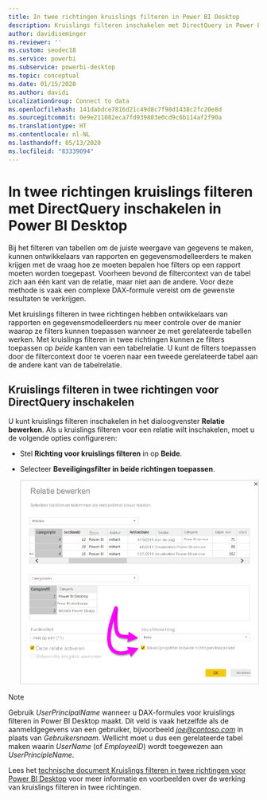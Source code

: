 ```yaml
---
title: In twee richtingen kruislings filteren in Power BI Desktop
description: Kruislings filteren inschakelen met DirectQuery in Power BI Desktop
author: davidiseminger
ms.reviewer: ''
ms.custom: seodec18
ms.service: powerbi
ms.subservice: powerbi-desktop
ms.topic: conceptual
ms.date: 01/15/2020
ms.author: davidi
LocalizationGroup: Connect to data
ms.openlocfilehash: 141dabdce7816d21c49d8c7f98d1438c2fc20e8d
ms.sourcegitcommit: 0e9e211082eca7fd939803e0cd9c6b114af2f90a
ms.translationtype: HT
ms.contentlocale: nl-NL
ms.lasthandoff: 05/13/2020
ms.locfileid: "83339094"
---
```

# <a name="enable-bidirectional-cross-filtering-for-directquery-in-power-bi-desktop"></a>In twee richtingen kruislings filteren met DirectQuery inschakelen in Power BI Desktop

Bij het filteren van tabellen om de juiste weergave van gegevens te maken, kunnen ontwikkelaars van rapporten en gegevensmodelleerders te maken krijgen met de vraag hoe ze moeten bepalen hoe filters op een rapport moeten worden toegepast. Voorheen bevond de filtercontext van de tabel zich aan één kant van de relatie, maar niet aan de andere. Voor deze methode is vaak een complexe DAX-formule vereist om de gewenste resultaten te verkrijgen.

Met kruislings filteren in twee richtingen hebben ontwikkelaars van rapporten en gegevensmodelleerders nu meer controle over de manier waarop ze filters kunnen toepassen wanneer ze met gerelateerde tabellen werken. Met kruislings filteren in twee richtingen kunnen ze filters toepassen op *beide* kanten van een tabelrelatie. U kunt de filters toepassen door de filtercontext door te voeren naar een tweede gerelateerde tabel aan de andere kant van de tabelrelatie.

## <a name="enable-bidirectional-cross-filtering-for-directquery"></a>Kruislings filteren in twee richtingen voor DirectQuery inschakelen

U kunt kruislings filteren inschakelen in het dialoogvenster **Relatie bewerken**. Als u kruislings filteren voor een relatie wilt inschakelen, moet u de volgende opties configureren:

* Stel **Richting voor kruislings filteren** in op **Beide**.
* Selecteer **Beveiligingsfilter in beide richtingen toepassen**.

  ![Configureer filteren in twee richtingen in Power BI Desktop.](media/desktop-bidirectional-filtering/bidirectional-filtering_2.png)

> [!NOTE]
> Gebruik *UserPrincipalName* wanneer u DAX-formules voor kruislings filteren in Power BI Desktop maakt. Dit veld is vaak hetzelfde als de aanmeldgegevens van een gebruiker, bijvoorbeeld <em>joe@contoso.com</em> in plaats van *Gebruikersnaam*. Wellicht moet u dus een gerelateerde tabel maken waarin *UserName* (of *EmployeeID*) wordt toegewezen aan *UserPrincipleName*.

Lees het [technische document Kruislings filteren in twee richtingen voor Power BI Desktop](https://download.microsoft.com/download/2/7/8/2782DF95-3E0D-40CD-BFC8-749A2882E109/Bidirectional%20cross-filtering%20in%20Analysis%20Services%202016%20and%20Power%20BI.docx) voor meer informatie en voorbeelden over de werking van kruislings filteren in twee richtingen.

